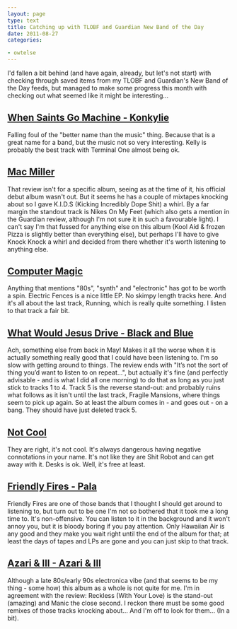 ```yaml
---
layout: page
type: text
title: Catching up with TLOBF and Guardian New Band of the Day
date: 2011-08-27
categories: 

- owtelse
---
```

I'd fallen a bit behind (and have again, already, but let's not start) with checking through saved items from my TLOBF and Guardian's New Band of the Day feeds, but managed to make some progress this month with checking out what seemed like it might be interesting...

## [When Saints Go Machine - Konkylie](http://www.thelineofbestfit.com/2011/06/when-saints-go-machine-konkylie/)

Falling foul of the "better name than the music" thing. Because that is a great name for a band, but the music not so very interesting. Kelly is probably the best track with Terminal One almost being ok.

## [Mac Miller](http://www.guardian.co.uk/music/2011/may/12/new-band-mac-miller)

That review isn't for a specific album, seeing as at the time of it, his official debut album wasn't out. But it seems he has a couple of mixtapes knocking about so I gave K.I.D.S (Kicking Incredibly Dope Shit) a whirl. By a far margin the standout track is Nikes On My Feet (which also gets a mention in the Guardian review, although I'm not sure it in such a favourable light). I can't say I'm that fussed for anything else on this album (Kool Aid & frozen Pizza is slightly better than everything else), but perhaps I'll have to give Knock Knock a whirl and decided from there whether it's worth listening to anything else.

## [Computer Magic](http://www.guardian.co.uk/music/2011/jun/09/new-band-computer-magic)

Anything that mentions "80s", "synth" and "electronic" has got to be worth a spin. Electric Fences is a nice little EP. No skimpy length tracks here. And it's all about the last track, Running, which is really quite something. I listen to that track a fair bit. 

## [What Would Jesus Drive - Black and Blue](http://www.thelineofbestfit.com/2011/05/what-would-jesus-drive-black-and-blue/)

Ach, something else from back in May! Makes it all the worse when it is actually something really good that I could have been listening to. I'm so slow with getting around to things. The review ends with "It’s not the sort of thing you’d want to listen to on repeat...", but actually it's fine (and perfectly advisable - and is what I did all one morning) to do that as long as you just stick to tracks 1 to 4. Track 5 is the reverse stand-out: and probably ruins what follows as it isn't until the last track, Fragile Mansions, where things seem to pick up again. So at least the album comes in - and goes out - on a bang. They should have just deleted track 5. 

## [Not Cool](http://www.thelineofbestfit.com/2011/07/not-cool-offer-free-album-download/)

They are right, it's not cool. It's always dangerous having negative connotations in your name. It's not like they are Shit Robot and can get away with it. Desks is ok. Well, it's free at least.

## [Friendly Fires - Pala](http://www.thelineofbestfit.com/2011/05/friendly-fires-pala/)

Friendly Fires are one of those bands that I thought I should get around to listening to, but turn out to be one I'm not so bothered that it took me a long time to. It's non-offensive. You can listen to it in the background and it won't annoy you, but it is bloody boring if you pay attention. Only Hawaiian Air is any good and they make you wait right until the end of the album for that; at least the days of tapes and LPs are gone and you can just skip to that track.

## [Azari & III - Azari & III](http://www.thelineofbestfit.com/2011/08/azari-iii-azari-iii/)

Although a late 80s/early 90s electronica vibe (and that seems to be my thing - some how) this album as a whole is not quite for me. I'm in agreement with the review: Reckless (With Your Love) is the stand-out (amazing) and Manic the close second. I reckon there must be some good remixes of those tracks knocking about... And I'm off to look for them... (In a bit). 
